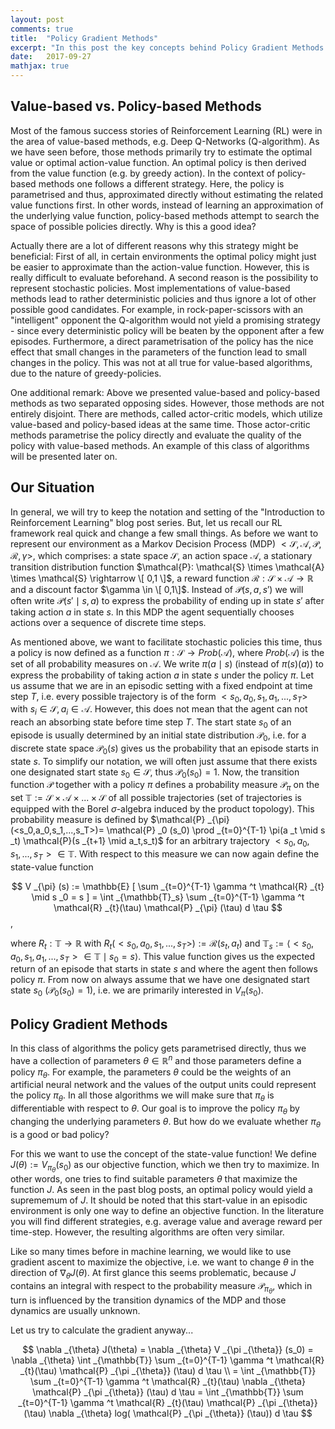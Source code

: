 ```yaml
---
layout: post
comments: true
title:  "Policy Gradient Methods"
excerpt: "In this post the key concepts behind Policy Gradient Methods will be discussed. Sample topics are the REINFORCE algorithm and the Policy Gradient Theorem. In the end, the learned algorithms will be used to solve the MountainCar environment of the OpenAI Gym."
date:   2017-09-27
mathjax: true
---
```


## Value-based vs. Policy-based Methods

Most of the famous success stories of Reinforcement Learning (RL) were in the area of value-based methods, e.g. Deep Q-Networks (Q-algorithm). As we have seen before, those methods primarily try to estimate the optimal value or optimal action-value function. An optimal policy is then derived from the value function (e.g. by greedy action). In the context of policy-based methods one follows a different strategy. Here, the policy is parametrised and thus, approximated directly without estimating the related value functions first. In other words, instead of learning an approximation of the underlying value function, policy-based methods attempt to search the space of possible policies directly. Why is this a good idea?

Actually there are a lot of different reasons why this strategy might be beneficial: First of all, in certain environments the optimal policy might just be easier to approximate than the action-value function. However, this is really difficult to evaluate beforehand. A second reason is the possibility to represent stochastic policies. Most implementations of value-based methods lead to rather deterministic policies and thus ignore a lot of other possible good candidates. For example, in rock-paper-scissors with an "intelligent" opponent the Q-algorithm would not yield a promising strategy - since every deterministic policy will be beaten by the opponent after a few episodes. 
Furthermore, a direct parametrisation of the policy has the nice effect that small changes in the parameters of the function lead to small changes in the policy. This was not at all true for value-based algorithms, due to the nature of greedy-policies. 

One additional remark: Above we presented value-based and policy-based methods as two separated opposing sides. However, those methods are not entirely disjoint. There are methods, called actor-critic models, which utilize value-based and policy-based ideas at the same time. Those actor-critic methods parametrise the policy directly and evaluate the quality of the policy with value-based methods. An example of this class of algorithms will be presented later on.

## Our Situation

In general, we will try to keep the notation and setting of the "Introduction to Reinforcement Learning" blog post series. But, let us recall our RL framework real quick and change a few small things. As before we want to represent our environment as a Markov Decision Process (MDP) $< \mathcal{S}, \mathcal{A}, \mathcal{P}, \mathcal{R}, \gamma >$, which comprises: a state space $\mathcal{S}$, an action space $\mathcal{A}$, a stationary transition distribution function $\mathcal{P}: \mathcal{S} \times \mathcal{A} \times \mathcal{S} \rightarrow \[ 0,1 \]$, a reward function $\mathcal{R}: \mathcal{S} \times \mathcal{A} \rightarrow \mathbb{R}$ and a discount factor $\gamma \in \[ 0,1\]$. Instead of $\mathcal{P} (s,a,s')$ we will often write $\mathcal{P}(s'\mid s,a)$ to express the probability of ending up in state $s'$ after taking action $a$ in state $s$. In this MDP the agent sequentially chooses actions over a sequence of discrete time steps. 

As mentioned above, we want to facilitate stochastic policies this time, thus a policy is now defined as a function $\pi: \mathcal{S} \rightarrow Prob(\mathcal{A})$, where $Prob(\mathcal{A})$ is the set of all probability measures on $\mathcal{A}$. We write $\pi(a \mid s)$ (instead of $\pi(s)(a)$) to express the probability of taking action $a$ in state $s$ under the policy $\pi$. 
Let us assume that we are in an episodic setting with a fixed endpoint at time step $T$, i.e. every possible trajectory is of the form $<s_0,a_0,s_1,a_1,...,s_T>$ with $s_i \in \mathcal{S}, a_i \in \mathcal{A}$. However, this does not mean that the agent can not reach an absorbing state before time step $T$. The start state $s_0$ of an episode is usually determined by an initial state distribution $\mathcal{P}_0$, i.e. for a discrete state space $\mathcal{P}_0 (s)$ gives us the probability that an episode starts in state $s$. To simplify our notation, we will often just assume that there exists one designated start state $s_0 \in \mathcal{S}$, thus $\mathcal{P}_0 (s_0)=1$. Now, the transition function $\mathcal{P}$ together with a policy $\pi$ defines a probability measure $\mathcal{P} _{\pi}$ on the set $\mathbb{T}:= \mathcal{S} \times \mathcal{A} \times ... \times \mathcal{S}$ of all possible trajectories (set of trajectories is equipped with the Borel $\sigma$-algebra induced by the product topology). This probability measure is defined by $\mathcal{P} _{\pi} (<s_0,a_0,s_1,...,s_T>)= \mathcal{P} _0 (s_0) \prod _{t=0}^{T-1} \pi(a _t \mid s _t) \mathcal{P}(s _{t+1} \mid a_t,s_t)$ for an arbitrary trajectory $<s_0,a_0,s_1,...,s_T> \in \mathbb{T}$. With respect to this measure we can now again define the state-value function 

$$ V _{\pi} (s) := \mathbb{E} [ \sum _{t=0}^{T-1} \gamma ^t \mathcal{R} _{t} \mid s _0 = s ] = \int _{\mathbb{T}_s} \sum _{t=0}^{T-1} \gamma ^t \mathcal{R} _{t}(\tau)  \mathcal{P} _{\pi} (\tau) d \tau  $$, 

where $R_t: \mathbb{T} \rightarrow \mathbb{R}$ with $R_t (<s_0,a_0,s_1,...,s_T>) := \mathcal{R} (s_t,a_t)$ and $\mathbb{T}_s:= \langle <s_0,a_0,s_1,a_1,...,s_T> \in \mathbb{T} \mid s_0 = s \rangle$. This value function gives us the expected return of an episode that starts in state $s$ and where the agent then follows policy $\pi$. From now on always assume that we have one designated start state $s_0$ ($\mathcal{P}_0 (s_0) = 1$), i.e. we are primarily interested in $V _{\pi} (s_0)$.

## Policy Gradient Methods

In this class of algorithms the policy gets parametrised directly, thus we have a collection of parameters $\theta \in \mathbb{R}^n$ and those parameters define a policy $\pi _{\theta}$. For example, the parameters $\theta$ could be the weights of an artificial neural network and the values of the output units could represent the policy $\pi _{\theta}$. In all those algorithms we will make sure that $\pi _{\theta}$ is differentiable with respect to $\theta$. 
Our goal is to improve the policy $\pi _{\theta}$ by changing the underlying parameters $\theta$. But how do we evaluate whether $\pi _{\theta}$ is a good or bad policy?
      
For this we want to use the concept of the state-value function! We define $J(\theta) := V_{\pi_{\theta}} (s_0)$ as our objective function, which we then try to maximize. In other words, one tries to find suitable parameters $\theta$ that maximize the function $J$. As seen in the past blog posts, an optimal policy would yield a suprememum of $J$. It should be noted that this start-value in an episodic environment is only one way to define an objective function. In the literature you will find different strategies, e.g. average value and average reward per time-step. However, the resulting algorithms are often very similar.
 
 Like so many times before in machine learning, we would like to use gradient ascent to maximize the objective, i.e. we want to change $\theta$ in the direction of $\nabla _{\theta} J(\theta)$. At first glance this seems problematic, because $J$ contains an integral with respect to the probability measure $\mathcal{P} _{\pi _{\theta}}$, which in turn is influenced by the transition dynamics of the MDP and those dynamics are usually unknown.
 
 Let us try to calculate the gradient anyway...
 
 $$ \nabla _{\theta} J(\theta) = \nabla _{\theta} V _{\pi _{\theta}} (s_0) = \nabla _{\theta} \int _{\mathbb{T}} \sum _{t=0}^{T-1} \gamma ^t \mathcal{R} _{t}(\tau)  \mathcal{P} _{\pi _{\theta}} (\tau) d \tau \\ =  \int _{\mathbb{T}} \sum _{t=0}^{T-1} \gamma ^t \mathcal{R} _{t}(\tau)   \nabla _{\theta} \mathcal{P} _{\pi _{\theta}} (\tau) d \tau = \int _{\mathbb{T}} \sum _{t=0}^{T-1} \gamma ^t \mathcal{R} _{t}(\tau) \mathcal{P} _{\pi _{\theta}} (\tau)  \nabla _{\theta} log( \mathcal{P} _{\pi _{\theta}} (\tau)) d \tau $$
 
 

    
